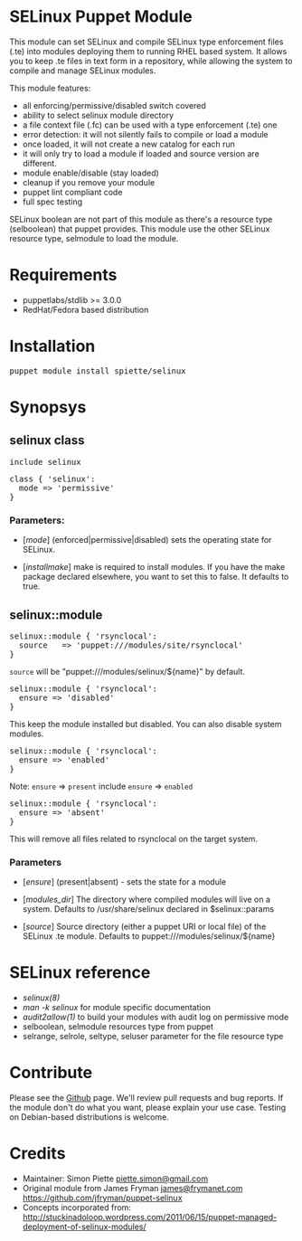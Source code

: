 # SELinux Puppet Module

This module can set SELinux and compile SELinux type enforcement files (.te)
into modules deploying them to running RHEL based system. It allows you to keep
.te files in text form in a repository, while allowing the system to compile
and manage SELinux modules.

This module features:
- all enforcing/permissive/disabled switch covered
- ability to select selinux module directory
- a file context file (.fc) can be used with a type enforcement (.te) one
- error detection: it will not silently fails to compile or load a module
- once loaded, it will not create a new catalog for each run
- it will only try to load a module if loaded and source version are different.
- module enable/disable (stay loaded)
- cleanup if you remove your module
- puppet lint compliant code
- full spec testing

SELinux boolean are not part of this module as there's a resource type
(selboolean) that puppet provides. This module use the other SELinux resource
type, selmodule to load the module.

# Requirements
- puppetlabs/stdlib >= 3.0.0
- RedHat/Fedora based distribution

# Installation
<pre>
puppet module install spiette/selinux
</pre>

# Synopsys
## selinux class
<pre>
include selinux
</pre>

<pre>
class { 'selinux':
  mode => 'permissive'
}
</pre>
### Parameters:

- [*mode*]
   (enforced|permissive|disabled)
   sets the operating state for SELinux.

- [*installmake*]
   make is required to install modules. If you have the make package declared
   elsewhere, you want to set this to false. It defaults to true.

## selinux::module
<pre>
selinux::module { 'rsynclocal':
  source   => 'puppet:///modules/site/rsynclocal'
}
</pre>

`source` will be "puppet:///modules/selinux/${name}" by default.

<pre>
selinux::module { 'rsynclocal':
  ensure => 'disabled'
}
</pre>
This keep the module installed but disabled. You can also disable system modules.

<pre>
selinux::module { 'rsynclocal':
  ensure => 'enabled'
}
</pre>
Note: `ensure` => `present` include `ensure` => `enabled`

<pre>
selinux::module { 'rsynclocal':
  ensure => 'absent'
}
</pre>
This will remove all files related to rsynclocal on the target system.

### Parameters

- [*ensure*]
   (present|absent) - sets the state for a module

- [*modules_dir*]
    The directory where compiled modules will live on a system. Defaults to
    /usr/share/selinux declared in $selinux::params

- [*source*]
   Source directory (either a puppet URI or local file) of the SELinux .te
   module. Defaults to puppet:///modules/selinux/${name}

# SELinux reference

* *selinux(8)*
* *man -k selinux* for module specific documentation
* *audit2allow(1)* to build your modules with audit log on permissive mode
* selboolean, selmodule resources type from puppet
* selrange, selrole, seltype, seluser parameter for the file resource type

# Contribute

Please see the [Github](https://github.com/spiette/puppet-selinux) page. We'll review  pull requests and bug reports. If the module don't do what you want, please explain your use case. Testing on Debian-based distributions is welcome.

# Credits
- Maintainer: Simon Piette <piette.simon@gmail.com>
- Original module from James Fryman <james@frymanet.com> https://github.com/jfryman/puppet-selinux
- Concepts incorporated from:
http://stuckinadoloop.wordpress.com/2011/06/15/puppet-managed-deployment-of-selinux-modules/
